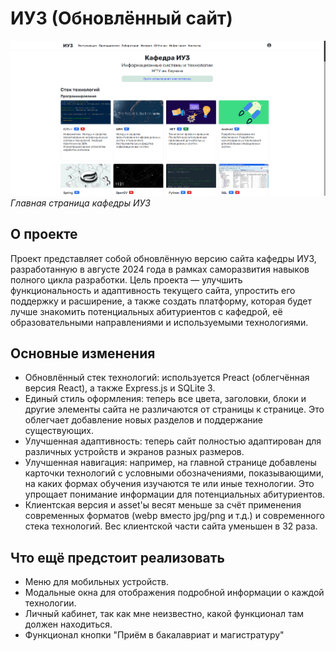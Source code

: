 # ИУ3 (Обновлённый сайт)

![Главная страница](main_page.png)
*Главная страница кафедры ИУ3*

## О проекте
Проект представляет собой обновлённую версию сайта кафедры ИУ3, разработанную в августе 2024 года в рамках саморазвития навыков полного цикла разработки. Цель проекта — улучшить функциональность и адаптивность текущего сайта, упростить его поддержку и расширение, а также создать платформу, которая будет лучше знакомить потенциальных абитуриентов с кафедрой, её образовательными направлениями и используемыми технологиями.

## Основные изменения
* Обновлённый стек технологий: используется Preact (облегчённая версия React), а также Express.js и SQLite 3.
* Единый стиль оформления: теперь все цвета, заголовки, блоки и другие элементы сайта не различаются от страницы к странице. Это облегчает добавление новых разделов и поддержание существующих.
* Улучшенная адаптивность: теперь сайт полностью адаптирован для различных устройств и экранов разных размеров.
* Улучшенная навигация: например, на главной странице добавлены карточки технологий с условными обозначениями, показывающими, на каких формах обучения изучаются те или иные технологии. Это упрощает понимание информации для потенциальных абитуриентов.
* Клиентская версия и asset'ы весят меньше за счёт применения современных форматов (webp вместо jpg/png и т.д.) и современного стека технологий. Вес клиентской части сайта уменьшен в 32 раза.

## Что ещё предстоит реализовать
* Меню для мобильных устройств.
* Модальные окна для отображения подробной информации о каждой технологии.
* Личный кабинет, так как мне неизвестно, какой функционал там должен находиться.
* Функционал кнопки "Приём в бакалавриат и магистратуру"
